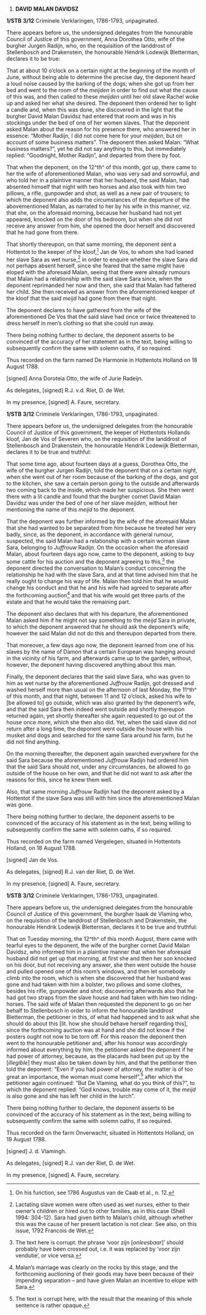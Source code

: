1.  **DAVID MALAN DAVIDSZ**

**1/STB** **3/12** Criminele Verklaringen, 1786-1793, unpaginated.

There appears before us, the undersigned delegates from the honourable
Council of Justice of this government, Anna Dorothea Otto, wife of the
burgher Jurgen Radijn, who, on the requisition of the landdrost of
Stellenbosch and Drakenstein, the honourable Hendrik Lodewijk
Bletterman, declares it to be true:

That at about 10 o’clock on a certain night at the beginning of the
month of June, without being able to determine the precise day, the
deponent heard a loud noise caused by the barking of the dogs; when she
got up from her bed and went to the room of the *meijden* in order to
find out what the cause of this was, and then called to these *meijden*
until her old slave Rachel woke up and asked her what she desired. The
deponent then ordered her to light a candle and, when this was done, she
discovered in the light that the burgher David Malan Davidsz had entered
that room and was in his stockings under the bed of one of her women
slaves. That the deponent asked Malan about the reason for his presence
there, who answered her in essence: “Mother Radijn, I did not come here
for your *meijden*, but on account of some business matters”. The
deponent then asked Malan: “What business matters?”, yet he did not say
anything to this, but immediately replied: “Goodnight, Mother Radijn”,
and departed from there by foot.

That when the deponent, on the 12^th^ of this month, got up, there came
to her the wife of aforementioned Malan, who was very sad and sorrowful,
and who told her in a plaintive manner that her husband, the said Malan,
had absented himself that night with two horses and also took with him
two pillows, a rifle, gunpowder and shot, as well as a new pair of
trousers; to which the deponent also adds the circumstances of the
departure of the abovementioned Malan, as narrated to her by his wife in
this manner, viz. that she, on the aforesaid morning, because her
husband had not yet appeared, knocked on the door of his bedroom, but
when she did not receive any answer from him, she opened the door
herself and discovered that he had gone from there.

That shortly thereupon, on that same morning, the deponent sent a
Hottentot to the keeper of the kloof,[^1] Jan de Vos, to whom she had
loaned her slave Sara as wet nurse,[^2] in order to enquire whether the
slave Sara did not perhaps absent herself, since she feared that the
same might have eloped with the aforesaid Malan, seeing that there were
already rumours that Malan had a relationship with the said slave Sara
since, when the deponent reprimanded her now and then, she said that
Malan had fathered her child. She then received as answer from the
aforementioned keeper of the kloof that the said *meijd* had gone from
there that night.

The deponent declares to have gathered from the wife of the
aforementioned De Vos that the said slave had once or twice threatened
to dress herself in men’s clothing so that she could run away.

There being nothing further to declare, the deponent asserts to be
convinced of the accuracy of her statement as in the text, being willing
to subsequently confirm the same with solemn oaths, if so required.

Thus recorded on the farm named De Harmonie in Hottentots Holland on 18
August 1788.

\[signed\] Anna Doroteia Otto, the wife of Jurie Radeijn.

As delegates, \[signed\] R.J. v.d. Riet, D. de Wet.

In my presence, \[signed\] A. Faure, secretary.

**1/STB** **3/12** Criminele Verklaringen, 1786-1793, unpaginated.

There appears before us, the undersigned delegates from the honourable
Council of Justice of this government, the keeper of Hottentots Hollands
kloof, Jan de Vos of Severen who, on the requisition of the landdrost of
Stellenbosch and Drakenstein, the honourable Hendrik Lodewijk
Bletterman, declares it to be true and truthful:

That some time ago, about fourteen days at a guess, Dorothea Otto, the
wife of the burgher Jurgen Radijn, told the deponent that on a certain
night, when she went out of her room because of the barking of the dogs,
and got to the kitchen, she saw a certain person going to the outside
and afterwards two coming back to the inside, which made her suspicious.
She then went there with a lit candle and found that the burgher cornet
David Malan Davidsz was under the bed of one of her slave *meijden*,
without her mentioning the name of this *meijd* to the deponent.

That the deponent was further informed by the wife of the aforesaid
Malan that she had wanted to be separated from him because he treated
her very badly, since, as the deponent, in accordance with general
rumour, suspected, the said Malan had a relationship with a certain
woman slave Sara, belonging to *Juffrouw* Radijn. On the occasion when
the aforesaid Malan, about fourteen days ago now, came to the deponent,
asking to buy some cattle for his auction and the deponent agreeing to
this,[^3] the deponent directed the conversation to Malan’s conduct
concerning the relationship he had with the slave Sara, and at that time
advised him that he really ought to change his way of life. Malan then
told him that he would change his conduct and that he and his wife had
agreed to separate after the forthcoming auction[^4] and that his wife
would get three parts of the estate and that he would take the remaining
part.

The deponent also declares that with his departure, the aforementioned
Malan asked him if he might not say something to the *meijd* Sara in
private, to which the deponent answered that he should ask the
deponent’s wife, however the said Malan did not do this and thereupon
departed from there.

That moreover, a few days ago now, the deponent learned from one of his
slaves by the name of Damon that a certain European was hanging around
in the vicinity of his farm, and afterwards came up to the garden,
without, however, the deponent having discovered anything about this
man.

Finally, the deponent declares that the said slave Sara, who was given
to him as wet nurse by the aforementioned *Juffrouw* Radijn, got dressed
and washed herself more than usual on the afternoon of last Monday, the
11^th^ of this month, and that night, between 11 and 12 o’clock, asked
his wife to \[be allowed to\] go outside, which was also granted by the
deponent’s wife, and that the said Sara then indeed went outside and
shortly thereupon returned again, yet shortly thereafter she again
requested to go out of the house once more, which she then also did.
Yet, when the said slave did not return after a long time, the deponent
went outside the house with his musket and dogs and searched for the
same Sara around his farm, but he did not find anything.

On the morning thereafter, the deponent again searched everywhere for
the said Sara because the aforementioned *Juffrouw* Radijn had ordered
him that the said Sara should not, under any circumstances, be allowed
to go outside of the house on her own, and that he did not want to ask
after the reasons for this, since he knew them well.

Also, that same morning *Juffrouw* Radijn had the deponent asked by a
Hottentot if the slave Sara was still with him since the aforementioned
Malan was gone.

There being nothing further to declare, the deponent asserts to be
convinced of the accuracy of his statement as in the text, being willing
to subsequently confirm the same with solemn oaths, if so required.

Thus recorded on the farm named Vergelegen, situated in Hottentots
Holland, on 18 August 1788.

\[signed\] Jan de Vos.

As delegates, \[signed\] R.J. van der Riet, D. de Wet.

In my presence, \[signed\] A. Faure, secretary.

**1/STB** **3/12** Criminele Verklaringen, 1786-1793, unpaginated.

There appears before us, the undersigned delegates from the honourable
Council of Justice of this government, the burgher Isaak de Vlaming who,
on the requisition of the landdrost of Stellenbosch and Drakenstein, the
honourable Hendrik Lodewijk Bletterman, declares it to be true and
truthful:

That on Tuesday morning, the 12^th^ of this month August, there came
with tearful eyes to the deponent, the wife of the burgher cornet David
Malan Davidsz, who informed him in a plaintive manner that when her
aforesaid husband did not get up that morning, at first she and then her
son knocked on his door, but not receiving any answer, she then went
outside the house and pulled opened one of this room’s windows, and then
let somebody climb into the room, which is when she discovered that her
husband was gone and had taken with him a bolster, two pillows and some
clothes, besides his rifle, gunpowder and shot; discovering afterwards
also that he had got two straps from the slave house and had taken with
him two riding-horses. The said wife of Malan then requested the
deponent to go on her behalf to Stellenbosch in order to inform the
honourable landdrost Bletterman, the petitioner in this, of what had
happened and to ask what she should do about this \[lit. how she should
behave herself regarding this\], since the forthcoming auction was at
hand and she did not know if the posters ought not now to be torn off.
For this reason the deponent then went to the honourable petitioner and,
after his honour was accordingly informed about everything by him; the
petitioner asked the deponent if he had power of attorney, because, as
the placards had been put up by the \[*illegible*\] they must also be
taken down by him, and that the petitioner then told the deponent: “Even
if you had power of attorney, the matter is of too great an importance,
the woman must come herself”,[^5] after which the petitioner again
continued: “But De Vlaming, what do you think of this?”, to which the
deponent replied: “God knows, trouble may come of it, the *meijd* is
also gone and she has left her child in the lurch”.

There being nothing further to declare, the deponent asserts to be
convinced of the accuracy of his statement as in the text, being willing
to subsequently confirm the same with solemn oaths, if so required.

Thus recorded on the farm Onverwacht, situated in Hottentots Holland, on
19 August 1788.

\[signed\] J. d. Vlamingh.

As delegates, \[signed\] R.J. van der Riet, D. de Wet.

In my presence, \[signed\] A. Faure, secretary.

[^1]: On his function, see 1786 Augustus van de Caab et al., n. 12.

[^2]: Lactating slave women were often used as wet nurses, either to
    their owner’s children or hired out to other families, as in this
    case (Shell 1994: 304-12). Sara had given birth to Malan’s child,
    although whether this was the cause of her present lactation is not
    clear. See also, on this issue, 1792 Francois de Wet.

[^3]: The text here is corrupt: the phrase ‘voor zijn \[*onleesbaar*\]’
    should probably have been crossed out, i.e. it was replaced by ‘voor
    zijn vendutie’, or vice versa.

[^4]: Malan’s marriage was clearly on the rocks by this stage, and the
    forthcoming auctioning of their goods may have been because of their
    impending separation – and have given Malan an incentive to elope
    with Sara.

[^5]: The text is corrupt here, with the result that the meaning of this
    whole sentence is rather opaque.
